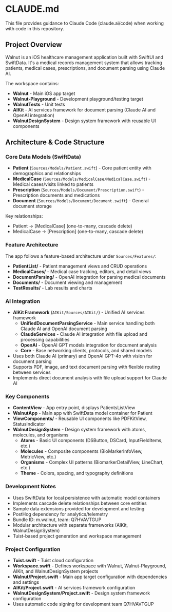 # CLAUDE.md

This file provides guidance to Claude Code (claude.ai/code) when working with code in this repository.

## Project Overview

Walnut is an iOS healthcare management application built with SwiftUI and SwiftData. It's a medical records management system that allows tracking patients, medical cases, prescriptions, and document parsing using Claude AI.

The workspace contains:
- **Walnut** - Main iOS app target
- **Walnut-Playground** - Development playground/testing target  
- **WalnutTests** - Unit tests
- **AIKit** - AI services framework for document parsing (Claude AI and OpenAI integration)
- **WalnutDesignSystem** - Design system framework with reusable UI components

## Architecture & Code Structure

### Core Data Models (SwiftData)
- **Patient** (`Sources/Models/Patient.swift`) - Core patient entity with demographics and relationships
- **MedicalCase** (`Sources/Models/MedicalCase/MedicalCase.swift`) - Medical cases/visits linked to patients
- **Prescription** (`Sources/Models/Document/Prescription.swift`) - Prescription documents and medications
- **Document** (`Sources/Models/Document/Document.swift`) - General document storage

Key relationships:
- Patient → [MedicalCase] (one-to-many, cascade delete)
- MedicalCase → [Prescription] (one-to-many, cascade delete)

### Feature Architecture
The app follows a feature-based architecture under `Sources/Features/`:

- **PatientList/** - Patient management views and CRUD operations
- **MedicalCases/** - Medical case tracking, editors, and detail views  
- **DocumentParsing/** - OpenAI integration for parsing medical documents
- **Documents/** - Document viewing and management
- **TestResults/** - Lab results and charts

### AI Integration
- **AIKit Framework** (`AIKit/Sources/AIKit/`) - Unified AI services framework
  - **UnifiedDocumentParsingService** - Main service handling both Claude AI and OpenAI document parsing
  - **ClaudeServices** - Claude AI integration with file upload and processing capabilities
  - **OpenAI** - OpenAI GPT models integration for document analysis
  - **Core** - Base networking clients, protocols, and shared models
- Uses both Claude AI (primary) and OpenAI GPT-4o with vision for document parsing
- Supports PDF, image, and text document parsing with flexible routing between services
- Implements direct document analysis with file upload support for Claude AI

### Key Components
- **ContentView** - App entry point, displays PatientsListView
- **WalnutApp** - Main app with SwiftData model container for Patient
- **ViewComponents/** - Reusable UI components like PDFKitView, StatusIndicator
- **WalnutDesignSystem** - Design system framework with atoms, molecules, and organisms
  - **Atoms** - Basic UI components (DSButton, DSCard, InputFieldItems, etc.)
  - **Molecules** - Composite components (BioMarkerInfoView, MetricView, etc.)
  - **Organisms** - Complex UI patterns (BiomarkerDetailView, LineChart, etc.)
  - **Theme** - Colors, spacing, and typography definitions

### Development Notes
- Uses SwiftData for local persistence with automatic model containers
- Implements cascade delete relationships between core entities
- Sample data extensions provided for development and testing
- PostHog dependency for analytics/telemetry
- Bundle ID: m.walnut, team: Q7HVAVTGUP
- Modular architecture with separate frameworks (AIKit, WalnutDesignSystem)
- Tuist-based project generation and workspace management

### Project Configuration
- **Tuist.swift** - Tuist cloud configuration
- **Workspace.swift** - Defines workspace with Walnut, Walnut-Playground, AIKit, and WalnutDesignSystem projects
- **Walnut/Project.swift** - Main app target configuration with dependencies and settings
- **AIKit/Project.swift** - AI services framework configuration
- **WalnutDesignSystem/Project.swift** - Design system framework configuration  
- Uses automatic code signing for development team Q7HVAVTGUP